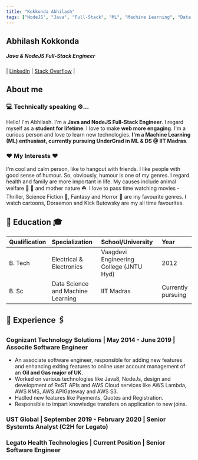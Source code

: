 ```yaml
---
title: "Kokkonda Abhilash"
tags: ["NodeJS", "Java", "Full-Stack", "ML", "Machine Learning", "Data Science", "IIT Madras"]
---
```

## Abhilash Kokkonda
##### **Java & NodeJS Full-Stack Engineer**
| [LinkedIn](https://www.linkedin.com/in/kokkonda-abhilash) | [Stack Overflow](https://stackoverflow.com/users/story/9832322) |

## About me

### 💻 Technically speaking ⚙️...
Hello! I'm Abhilash. I'm a **Java and NodeJS Full-Stack Engineer**. I regard myself as a **student for lifetime**. I love to make **web more engaging**. I'm a curious person and love to learn new technologies. **I'm a Machine Learning (ML) enthusiast, currently pursuing UnderGrad in ML & DS @ IIT Madras**.

### ❤️ My Interests ❤️
I'm cool and calm person, like to hangout with friends. I like people with good sense of humour. So, obviously, humour is one of my genres. I regard health and family are more important in life. My causes include animal welfare 🐶 🐾 and mother nature ☘️. I love to pass time watching movies - Thriller, Science Fiction 🤖, Fantasy and Horror 🧟 are my favourite genres. I watch cartoons, Doraemon and Kick Butowsky are my all time favourites.

## 🏫 Education 🎓

| Qualification| Specialization                    | School/University                       | Year               |
| :----------- | :-------------------------------- | :-------------------------------------- | :----------------- |
| B. Tech      | Electrical & Electronics          | Vaagdevi Engineering College (JNTU Hyd) | 2012               |
| B. Sc        | Data Science and Machine Learning | IIT Madras                              | Currently pursuing |

## 💼 Experience 🖇️
### Cognizant Technology Solutions | May 2014 - June 2019 | Associte Software Engineer
- An associate software engineer, responsible for adding new features and enhancing exiting features to online user account management of an **Oil and Gas major of UK**.
- Worked on various technologies like Java8, NodeJs, design and development of ReST APIs and AWS Cloud services like AWS Lambda, AWS KMS, AWS APIGateway and AWS S3.
- Hadled new features like Payments, Quotes and Registration.
- Responsible to impart knowledge transfers on application to new joins.
### UST Global | September 2019 - February 2020 | Senior Systemts Analyst (C2H for Legato)

### Legato Health Technologies | Current Position | Senior Software Engineer